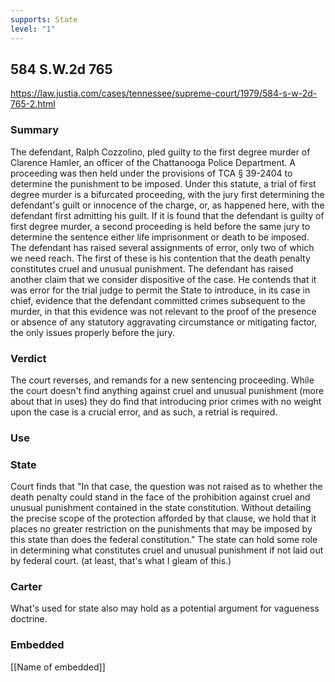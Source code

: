 ```yaml
---
supports: State
level: "1"
---
```

## 584 S.W.2d 765

https://law.justia.com/cases/tennessee/supreme-court/1979/584-s-w-2d-765-2.html

### Summary
The defendant, Ralph Cozzolino, pled guilty to the first degree murder of Clarence Hamler, an officer of the Chattanooga Police Department. A proceeding was then held under the provisions of TCA § 39-2404 to determine the punishment to be imposed. Under this statute, a trial of first degree murder is a bifurcated proceeding, with the jury first determining the defendant's guilt or innocence of the charge, or, as happened here, with the defendant first admitting his guilt. If it is found that the defendant is guilty of first degree murder, a second proceeding is held before the same jury to determine the sentence either life imprisonment or death to be imposed. The defendant has raised several assignments of error, only two of which we need reach. The first of these is his contention that the death penalty constitutes cruel and unusual punishment. The defendant has raised another claim that we consider dispositive of the case. He contends that it was error for the trial judge to permit the State to introduce, in its case in chief, evidence that the defendant committed crimes subsequent to the murder, in that this evidence was not relevant to the proof of the presence or absence of any statutory aggravating circumstance or mitigating factor, the only issues properly before the jury.

### Verdict
The court reverses, and remands for a new sentencing proceeding. While the court doesn't find anything against cruel and unusual punishment (more about that in uses) they do find that introducing prior crimes with no weight upon the case is a crucial error, and as such, a retrial is required.

### Use

### State
Court finds that "In that case, the question was not raised as to whether the death penalty could stand in the face of the prohibition against cruel and unusual punishment contained in the state constitution. Without detailing the precise scope of the protection afforded by that clause, we hold that it places no greater restriction on the punishments that may be imposed by this state than does the federal constitution." The state can hold some role in determining what constitutes cruel and unusual punishment if not laid out by federal court. (at least, that's what I gleam of this.)
### Carter
What's used for state also may hold as a potential argument for vagueness doctrine.

### Embedded

[[Name of embedded]]